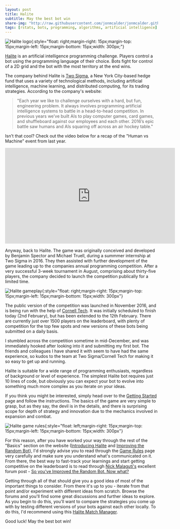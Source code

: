 ```yaml
---
layout: post
title: Halite
subtitle: May the best bot win
share-img: "http://raw.githubusercontent.com/jonmcalder/jonmcalder.github.io/master/img/small-imgs/halite_logo.png"
tags: [rstats, bots, programming, algorithms, artificial intelligence]
---
```


![Halite logo](http://jonmcalder.github.io/img/small-imgs/halite_logo.png "Halite Logo"){:style="float: right;margin-right: 15px;margin-top: 15px;margin-left: 15px;margin-bottom: 15px;width: 300px;"}

[Halite](http://halite.io) is an artificial intelligence programming challenge. Players control a bot using the programming language of their choice. Bots fight for control of a 2D grid and the bot with the most territory at the end wins.

The company behind Halite is [Two Sigma](https://www.twosigma.com/), a New York City-based hedge fund that uses a variety of technological methods, including artificial intelligence, machine learning, and distributed computing, for its trading strategies. According to the company's website: 

> "Each year we like to challenge ourselves with a hard, but fun, engineering problem. It always involves programming artificial intelligence systems to battle in a head-to-head competition. In previous years we’ve built AIs to play computer games, card games, and shuffleboard against our employees and each other. 2016’s epic battle saw humans and AIs squaring off across an air hockey table."

Isn't that cool? Check out the video below for a recap of the "Human vs Machine" event from last year.

<center><iframe width="560" height="315" src="https://www.youtube.com/embed/oxAPXN5UKa8" frameborder="0" allowfullscreen></iframe></center>

Anyway, back to Halite. The game was originally conceived and developed by Benjamin Spector and Michael Truell, during a summmer internship at Two Sigma in 2016. They then assisted with further development of the game leading up to the companies annual programming competition. After a very successful 3-week tournament in August, comprising about thirty-five players, the company decided to launch the competition publically for a limited time.

![Halite gameplay](http://jonmcalder.github.io/img/small-imgs/halite_gameplay.png "Halite gameplay"){:style="float: right;margin-right: 15px;margin-top: 15px;margin-left: 15px;margin-bottom: 15px;width: 300px"}

The public version of the competition was launched in November 2016, and is being run with the help of [Cornell Tech](https://tech.cornell.edu/). It was initially scheduled to finish today (2nd February), but has been extended to the 12th February. There are currently just over 1500 players on the leaderboard, with plenty of competition for the top few spots and new versions of these bots being submitted on a daily basis.

I stumbled across the competition sometime in mid-December, and was immediately hooked after looking into it and submitting my first bot. The friends and colleagues I have shared it with seem to have had the same experience, so kudos to the team at Two Sigma/Cornell Tech for making it so easy to get up and running.

Halite is suitable for a wide range of programming enthusiasts, regardless of background or level of experience. The simplest Halite bot requires just 10 lines of code, but obviously you can expect your bot to evolve into something much more complex as you iterate on your ideas.

If you think you might be interested, simply head over to the [Getting Started](https://halite.io/basics_quickstart.php) page and follow the instructions. The basics of the game are very simple to grasp, but as they say, the devil is in the details, and there is surprising scope for depth of strategy and innovation due to the mechanics involved in expansion and combat.

![Halite game rules](http://jonmcalder.github.io/img/small-imgs/halite_game_rules.png "Halite game rules"){:style="float: left;margin-right: 15px;margin-top: 15px;margin-left: 15px;margin-bottom: 15px;width: 300px"}

For this reason, after you have worked your way through the rest of the "Basics" section on the website ([Introducing Halite](https://halite.io/basics_intro_halite.php) and [Improving the Random Bot](https://halite.io/basics_improve_random.php)), I'd strongly advise you to read through the [Game Rules](https://halite.io/rules_game.php) page very carefully and make sure you understand what's communicated on it. From there, the best way to fast-track your learnings and start getting competitive on the leaderboard is to read through [Nick Malaguti's](https://nmalaguti.github.io/) excellent forum post - [So you’ve Improved the Random Bot. Now what?](http://forums.halite.io/t/so-youve-improved-the-random-bot-now-what/482)

Getting through all of that should give you a good idea of most of the important things to consider. From there it's up to you - iterate from that point and/or experiment with different ideas from scratch. Browse the forums and you'll find some great discussions and further ideas to explore. As you begin to do this, you'll want to compare the strategies you come up with by testing different versions of your bots against each other locally. To do this, I'd recommend using this [Halite Match Manager](https://github.com/smiley1983/halite-match-manager).

Good luck! May the best bot win!